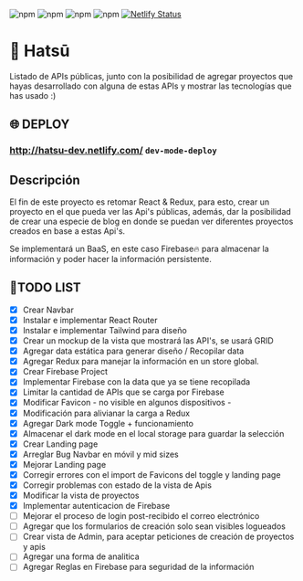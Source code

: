 ![npm](https://img.shields.io/badge/React-v16.13-02DCFF) ![npm](https://img.shields.io/badge/Redux-v4.0.5-3F3D56) ![npm](https://img.shields.io/badge/Firebase-v7.17-yellow) ![npm](https://img.shields.io/badge/TailwindCSS-v1.6-39C9C3) [![Netlify Status](https://api.netlify.com/api/v1/badges/2f53da70-4c64-4db4-8d8d-95b4e02da71e/deploy-status)](https://app.netlify.com/sites/hatsu-dev/deploys)

# 🎴 Hatsū

Listado de APIs públicas, junto con la posibilidad de agregar proyectos que hayas desarrollado con alguna de estas APIs y mostrar las tecnologías que has usado :)

## 🌐 DEPLOY

### http://hatsu-dev.netlify.com/ `dev-mode-deploy`

## Descripción

El fin de este proyecto es retomar React & Redux, para esto, crear un proyecto en el que pueda ver las Api's públicas, además, dar la posibilidad de crear una especie de blog en donde se puedan ver diferentes proyectos creados en base a estas Api's.

Se implementará un BaaS, en este caso Firebase🔥 para almacenar la información y poder hacer la información persistente.

## 📜TODO LIST

- [x] Crear Navbar
- [x] Instalar e implementar React Router
- [x] Instalar e implementar Tailwind para diseño
- [x] Crear un mockup de la vista que mostrará las API's, se usará GRID
- [x] Agregar data estática para generar diseño / Recopilar data
- [x] Agregar Redux para manejar la información en un store global.
- [x] Crear Firebase Project
- [x] Implementar Firebase con la data que ya se tiene recopilada
- [x] Limitar la cantidad de APIs que se carga por Firebase
- [x] Modificar Favicon - no visible en algunos dispositivos -
- [x] Modificación para alivianar la carga a Redux
- [x] Agregar Dark mode Toggle + funcionamiento
- [x] Almacenar el dark mode en el local storage para guardar la selección
- [x] Crear Landing page
- [x] Arreglar Bug Navbar en móvil y mid sizes
- [x] Mejorar Landing page
- [x] Corregir errores con el import de Favicons del toggle y landing page
- [x] Corregir problemas con estado de la vista de Apis
- [x] Modificar la vista de proyectos
- [x] Implementar autenticacion de Firebase
- [ ] Mejorar el proceso de login post-recibido el correo electrónico
- [ ] Agregar que los formularios de creación solo sean visibles logueados
- [ ] Crear vista de Admin, para aceptar peticiones de creación de proyectos y apis
- [ ] Agregar una forma de analitica
- [ ] Agregar Reglas en Firebase para seguridad de la información
